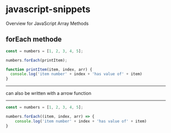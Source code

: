 # javascript-snippets
Overview for JavaScript Array Methods

## forEach methode

```javascript
const = numbers = [1, 2, 3, 4, 5];

numbers.forEach(printItem);

function printItem(item, index, arr) {
  console.log('item number' + index + 'has value of' + item)
}
```

----

can also be written with a arrow function

----

```javascript
const = numbers = [1, 2, 3, 4, 5];

numbers.forEach((item, index, arr) => {
    console.log('item number' + index + 'has value of' + item)
}
```
